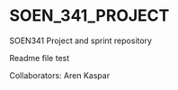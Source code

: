 # SOEN_341_PROJECT
SOEN341 Project and sprint repository

Readme file test

Collaborators:
Aren Kaspar
